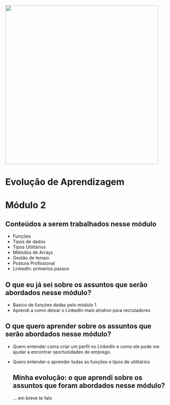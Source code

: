 <img src="https://media2.giphy.com/media/v1.Y2lkPTc5MGI3NjExZjI4bW92cDNnbnFzN3hyejV0NXExeDM5cjIxYWk0ZGowd3l6bjFxeSZlcD12MV9pbnRlcm5hbF9naWZfYnlfaWQmY3Q9Zw/dRvEZLV0ORAmHT1L5u/giphy.webp" width="480" height="500"></img>
# Evolução de Aprendizagem

# Módulo 2

## Conteúdos a serem trabalhados nesse módulo
- Funções
- Tipos de dados
- Tipos Utilitários
- Métodos de Arrays
- Gestão de tempo
- Postura Profissional
- LinkedIn: primeiros passos


## O que eu já sei sobre os assuntos que serão abordados nesse módulo?
- Basico de funções dadas pelo módulo 1
- Aprendi a como deixar o LinkedIn mais atrativo para recrutadores


## O que quero aprender sobre os assuntos que serão abordados nesse módulo?
- Quero entender como criar um perfil no LinkedIn e como ele pode me ajudar a encontrar oportunidades de emprego.
- Quero entender e aprender todas as funções e tipos de utilitários


  ## Minha evolução: o que aprendi sobre os assuntos que foram abordados nesse módulo?
  ... em breve te falo
